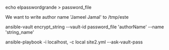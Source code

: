 echo elpasswordgrande > password_file

We want to write author name 'Jameel Jamal' to /tmp/este


ansible-vault encrypt_string --vault-id password_file 'authorName' --name 'string_name'



ansible-playbook -i localhost, -c local site2.yml --ask-vault-pass